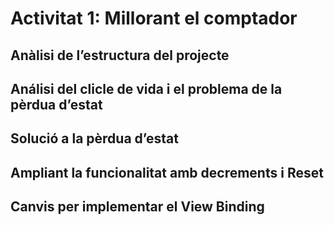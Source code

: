 # Activitat 1: Millorant el comptador
## Anàlisi de l’estructura del projecte
## Análisi del clicle de vida i el problema de la pèrdua d’estat
## Solució a la pèrdua d’estat
## Ampliant la funcionalitat amb decrements i Reset
## Canvis per implementar el View Binding
